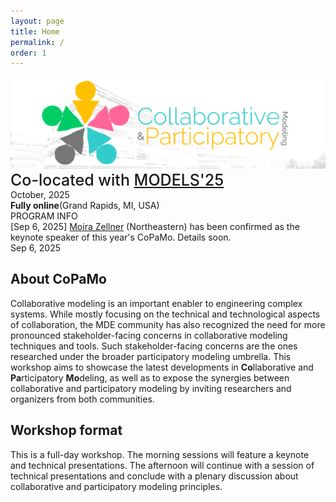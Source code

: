 ```yaml
---
layout: page
title: Home
permalink: /
order: 1
---
```


<div>
    <img src="/assets/copamo-banner.png" alt="CoPaMo" class="center"><br />
</div>

<div style="font-size:25px;margin-bottom:0px;font-weight:500;">Co-located with <a href="http://www.modelsconference.org">MODELS'25</a></div>
October, 2025<br />
<b>Fully online</b>(Grand Rapids, MI, USA)<br/>


<div class="info">
    <div class="announcement-type">
        PROGRAM INFO
    </div>
    <div class="announcement-content">
        [Sep 6, 2025] <a href="https://cssh.northeastern.edu/faculty/moira-zellner/">Moira Zellner</a> (Northeastern) has been confirmed as the keynote speaker of this year's CoPaMo. Details soon.
    </div>
    <div class="announcement-date">
        Sep 6, 2025
    </div>
</div>

## About CoPaMo

Collaborative modeling is an important enabler to engineering complex systems. While mostly focusing on the technical and technological aspects of collaboration, the MDE community has also recognized the need for more pronounced stakeholder-facing concerns in collaborative modeling techniques and tools. Such stakeholder-facing concerns are the ones researched under the broader participatory modeling umbrella. This workshop aims to showcase the latest developments in **Co**llaborative and **Pa**rticipatory **Mo**deling, as well as to expose the synergies between collaborative and participatory modeling by inviting researchers and organizers from both communities.


## Workshop format
This is a full-day workshop. The morning sessions will feature a keynote and technical presentations. The afternoon will continue with a session of technical presentations and conclude with a plenary discussion about collaborative and participatory modeling principles.
